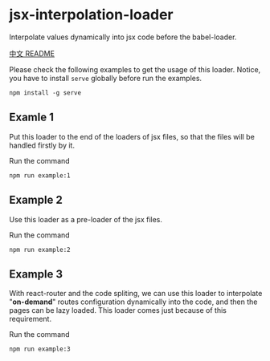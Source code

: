 # jsx-interpolation-loader

Interpolate values dynamically into jsx code before the babel-loader.

[中文 README](README-zh_CN.md)

Please check the following examples to get the usage of this loader.
Notice, you have to install `serve` globally before run the examples.
```
npm install -g serve
```

## Examle 1

Put this loader to the end of the loaders of jsx files, so that the files will be handled firstly by it.

Run the command
```
npm run example:1
```

## Example 2

Use this loader as a pre-loader of the jsx files.

Run the command
```
npm run example:2
```

## Example 3

With react-router and the code spliting, we can use this loader to interpolate "**on-demand**" routes configuration dynamically into the code, and then the pages can be lazy loaded.
This loader comes just because of this requirement.

Run the command
```
npm run example:3
```
